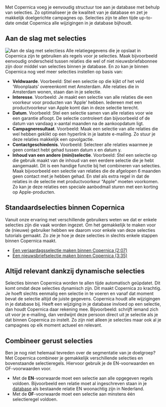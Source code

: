 Met Copernica voeg je eenvoudig structuur toe aan je database met behulp
van selecties. Zo optimaliseer je de kwaliteit van je database en zet je
makkelijk doelgerichte campagnes op. Selecties zijn te allen tijde
up-to-date omdat Copernica alle wijzigingen in je database bijhoudt.

Aan de slag met selecties
-------------------------

![Aan de slag met
selectiess](Copernicacom/nl-selecties.png "Aan de slag met selecties")
Alle relatiegegevens die je opslaat in Copernica zijn te gebruiken als
regels voor je selecties. Maak bijvoorbeeld eenvoudig onderscheid tussen
relaties die wel of niet nieuwsbriefabonnee zijn door middel van
selecties binnen je database. En zo kan je binnen Copernica nog veel
meer selecties instellen op basis van:

-   **Veldwaarde**. Voorbeeld: Stel een selectie op die kijkt of het
    veld ‘Woonplaats’ overeenkomt met Amsterdam. Alle relaties die in
    Amsterdam wonen, staan dan in je selectie.
-   **Interesse**. Voorbeeld: Je maakt een selectie van alle relaties
    die een voorkeur voor producten van ‘Apple’ hebben. Iedereen met een
    productvoorkeur van Apple komt dan in deze selectie terecht.
-   **Datum**. Voorbeeld: Stel een selectie samen van alle relaties voor
    wie een garantie afloopt. De selectie controleert dan bijvoorbeeld
    of de datum van vandaag x-aantal maanden na de aankoopdatum ligt.
-   **Campagneresultaat**. Voorbeeld: Maak een selectie van alle
    relaties die wel hebben geklikt op een hyperlink in je laatste
    e-mailing. Zo stuur je deze relaties makkelijk een opvolgactie.
-   **Contactgeschiedenis**. Voorbeeld: Selecteer alle relaties waarmee
    je geen contact hebt gehad tussen datum x en datum y.
-   **Inhoud van een andere (mini)selectie**. Voorbeeld: Stel een
    selectie op die gebruik maakt van de inhoud van een eerdere selectie
    die je hebt aangemaakt. Dit is een handige functie bij het
    combineren van selecties. Maak bijvoorbeeld een selectie van
    relaties die de afgelopen 6 maanden geen contact met je hebben
    gehad. En stel als extra regel in dat de relaties in de selectie met
    productvoorkeur “Apple” moeten voorkomen. Zo kan je deze relaties
    een speciale aanbodmail sturen met een korting op Apple-producten.

Standaardselecties binnen Copernica
-----------------------------------

Vanuit onze ervaring met verschillende gebruikers weten we dat er enkele
selecties zijn die vaak worden ingezet. Om het gemakkelijk te maken voor
de (nieuwe) gebruiker hebben we daarom voor enkele van deze selecties
tutorials gemaakt. Zo zie je hoe je deze selecties in slechts enkele
stappen binnen Copernica maakt.

-   [Een verjaardagsselectie maken binnen Copernica (2:07)](./een-verjaardagselectie-maken.md)
-   [Een nieuwsbriefselectie maken binnen Copernica (3:35)](./nieuwsbrief-selectie-maken.md)

Altijd relevant dankzij dynamische selecties
--------------------------------------------

Selecties binnen Copernica worden te allen tijde automatisch geüpdatet.
Dit komt omdat deze selecties dynamisch zijn. Dit maakt Copernica zo
krachtig. Je hoeft slechts eenmalig een selectie in te voeren en vanaf
dat moment bevat de selectie altijd de juiste gegevens. Copernica houdt
alle wijzigingen in je database bij. Heeft een wijziging in je database
invloed op een selectie, dan houdt Copernica daar rekening mee.
Bijvoorbeeld: schrijft iemand zich uit voor je e-mailing, dan verdwijnt
deze persoon direct uit je selectie als je dat binnen Copernica zo
instelt. Zo zijn niet alleen je selecties maar ook al je campagnes op
elk moment actueel en relevant.

Combineer gerust selecties
--------------------------

Ben je nog niet helemaal tevreden over de segmentatie van je doelgroep?
Met Copernica combineer je gemakkelijk verschillende selecties en
bovenstaande selectieregels. Hiervoor gebruik je de EN-voorwaarden en
OF-voorwaarden voor.

-   Met de **EN**-voorwaarde moet een selectie aan alle opgegeven regels
    voldoen. Bijvoorbeeld een relatie moet al ingeschreven staan in je
    [database](./maak-je-eigen-database.md "Maak je eigen database")
    als bestaande relatie EN woonachtig zijn in Nederland.
-   Met de **OF**-voorwaarde moet een selectie aan minstens één
    selectieregel voldoen.

